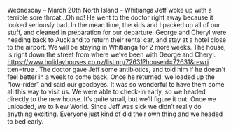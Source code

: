 Wednesday – March 20th
North Island – Whitianga
Jeff woke up with a terrible sore throat…Oh no! He went to the doctor
right away because it looked seriously bad. In the mean time, the kids
and I packed up all of our stuff, and cleaned in preparation for our
departure. George and Cheryl were heading back to Auckland to
return their rental car, and stay at a hotel close to the airport.
We will be staying in Whitianga for 2 more weeks. The house, is right
down the street from where we’ve been with George and Cheryl.
https://www.holidayhouses.co.nz/listing/72631?houseid=72631&rewri
tten=true .
The doctor gave Jeff some antibiotics, and told him if he doesn’t feel
better in a week to come back. Once he returned, we loaded up the
“low-rider” and said our goodbyes. It was so wonderful to have them
come all this way to visit us.
We were able to check-in early, so we headed directly to the new
house. It’s quite small, but we’ll figure it out. Once we unloaded, we
to New World. Since Jeff was sick we didn’t really do anything
exciting. Everyone just kind of did their own thing and we headed to
bed early.

